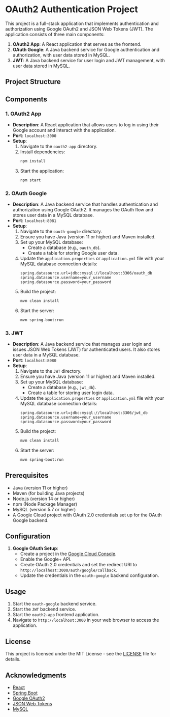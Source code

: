 # OAuth2 Authentication Project

This project is a full-stack application that implements authentication and authorization using Google OAuth2 and JSON Web Tokens (JWT). The application consists of three main components:

1. **OAuth2 App**: A React application that serves as the frontend.
2. **OAuth Google**: A Java backend service for Google authentication and authorization, with user data stored in MySQL.
3. **JWT**: A Java backend service for user login and JWT management, with user data stored in MySQL.

## Project Structure

## Components

### 1. OAuth2 App

- **Description**: A React application that allows users to log in using their Google account and interact with the application.
- **Port**: `localhost:3000`
- **Setup**:
  1. Navigate to the `oauth2-app` directory.
  2. Install dependencies:
     ```bash
     npm install
     ```
  3. Start the application:
     ```bash
     npm start
     ```

### 2. OAuth Google

- **Description**: A Java backend service that handles authentication and authorization using Google OAuth2. It manages the OAuth flow and stores user data in a MySQL database.
- **Port**: `localhost:8081`
- **Setup**:
  1. Navigate to the `oauth-google` directory.
  2. Ensure you have Java (version 11 or higher) and Maven installed.
  3. Set up your MySQL database:
     - Create a database (e.g., `oauth_db`).
     - Create a table for storing Google user data.
  4. Update the `application.properties` or `application.yml` file with your MySQL database connection details:
     ```properties
     spring.datasource.url=jdbc:mysql://localhost:3306/oauth_db
     spring.datasource.username=your_username
     spring.datasource.password=your_password
     ```
  5. Build the project:
     ```bash
     mvn clean install
     ```
  6. Start the server:
     ```bash
     mvn spring-boot:run
     ```

### 3. JWT

- **Description**: A Java backend service that manages user login and issues JSON Web Tokens (JWT) for authenticated users. It also stores user data in a MySQL database.
- **Port**: `localhost:8080`
- **Setup**:
  1. Navigate to the `JWT` directory.
  2. Ensure you have Java (version 11 or higher) and Maven installed.
  3. Set up your MySQL database:
     - Create a database (e.g., `jwt_db`).
     - Create a table for storing user login data.
  4. Update the `application.properties` or `application.yml` file with your MySQL database connection details:
     ```properties
     spring.datasource.url=jdbc:mysql://localhost:3306/jwt_db
     spring.datasource.username=your_username
     spring.datasource.password=your_password
     ```
  5. Build the project:
     ```bash
     mvn clean install
     ```
  6. Start the server:
     ```bash
     mvn spring-boot:run
     ```

## Prerequisites

- Java (version 11 or higher)
- Maven (for building Java projects)
- Node.js (version 14 or higher)
- npm (Node Package Manager)
- MySQL (version 5.7 or higher)
- A Google Cloud project with OAuth 2.0 credentials set up for the OAuth Google backend.

## Configuration

1. **Google OAuth Setup**:
   - Create a project in the [Google Cloud Console](https://console.cloud.google.com/).
   - Enable the Google+ API.
   - Create OAuth 2.0 credentials and set the redirect URI to `http://localhost:3000/auth/google/callback`.
   - Update the credentials in the `oauth-google` backend configuration.


## Usage

1. Start the `oauth-google` backend service.
2. Start the `JWT` backend service.
3. Start the `oauth2-app` frontend application.
4. Navigate to `http://localhost:3000` in your web browser to access the application.


## License
This project is licensed under the MIT License - see the [ LICENSE](LICENSE) file for details.

## Acknowledgments

- [React](https://reactjs.org/)
- [Spring Boot](https://spring.io/projects/spring-boot)
- [Google OAuth2](https://developers.google.com/identity/protocols/oauth2)
- [JSON Web Tokens](https://jwt.io/)
- [MySQL](https://www.mysql.com/)
